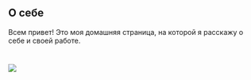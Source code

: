 ## О себе

Всем привет!
Это моя домашняя страница, на которой я расскажу о себе и своей работе.
#

![](https://encrypted-tbn0.gstatic.com/images?q=tbn:ANd9GcQvW5H2JpIAuY2yj5Iulh9Hqj2zzUZfRZmKKQ&usqp=CAU)